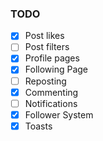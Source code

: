 ### TODO

- [x] Post likes
- [ ] Post filters
- [x] Profile pages
- [x] Following Page
- [ ] Reposting
- [x] Commenting
- [ ] Notifications
- [x] Follower System
- [x] Toasts
